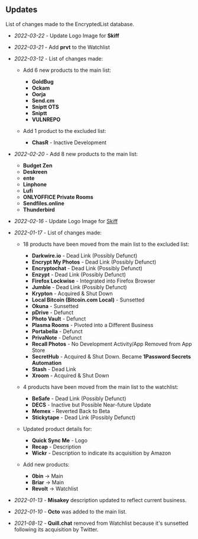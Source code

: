 ## Updates

List of changes made to the EncryptedList database.

* _2022-03-22_ - Update Logo Image for **Skiff**

* _2022-03-21_ - Add **prvt** to the Watchlist

* _2022-03-12_ - List of changes made:

  * Add 6 new products to the main list:
    * **GoldBug**
    * **Ockam**
    * **Oorja**
    * **Send.cm**
    * **Sniptt OTS**
    * **Sniptt**
    * **VULNREPO**

  * Add 1 product to the excluded list:
    * **ChasR** - Inactive Development

* _2022-02-20_ - Add 8 new products to the main list:

  * **Budget Zen**
  * **Deskreen**
  * **ente**
  * **Linphone**
  * **Lufi**
  * **ONLYOFFICE Private Rooms**
  * **Sendfiles.online**
  * **Thunderbird**

* _2022-02-16_ - Update Logo Image for [Skiff](https://skiff.org)

* _2022-01-17_ - List of changes made:

  * 18 products have been moved from the main list to the excluded list:

    * **Darkwire.io** - Dead Link (Possibly Defunct)
    * **Encrypt My Photos** - Dead Link (Possibly Defunct)
    * **Encryptochat** - Dead Link (Possibly Defunct)
    * **Enzypt** - Dead Link (Possibly Defunct)
    * **Firefox Lockwise** - Integrated into Firefox Browser
    * **Jumble** - Dead Link (Possibly Defunct)
    * **Krypton** - Acquired & Shut Down
    * **Local Bitcoin (Bitcoin.com Local)** - Sunsetted
    * **Okuna** - Sunsetted
    * **pDrive** - Defunct
    * **Photo Vault** - Defunct
    * **Plasma Rooms** - Pivoted into a Different Business
    * **Portabella** - Defunct
    * **PrivaNote** - Defunct
    * **Recall Photos** - No Development Activity/App Removed from App Store
    * **SecretHub** - Acquired & Shut Down. Became **1Password Secrets Automation**
    * **Stash** - Dead Link
    * **Xroom** - Acquired & Shut Down

  * 4 products have been moved from the main list to the watchlist:

    * **BeSafe** - Dead Link (Possibly Defunct)
    * **DECS** - Inactive but Possible Near-future Update
    * **Memex** - Reverted Back to Beta
    * **Stickytape** - Dead Link (Possibly Defunct)

  * Updated product details for:

    * **Quick Sync Me** - Logo
    * **Recap** - Description
    * **Wickr** - Description to indicate its acquisition by Amazon

  * Add new products:

    * **0bin** &rarr; Main
    * **Briar** &rarr; Main
    * **Revolt** &rarr; Watchlist

* _2022-01-13_ - **Misakey** description updated to reflect current business.

* _2022-01-10_ - **Octo** was added to the main list.

* _2021-08-12_ - **Quill.chat** removed from Watchlist because it's sunsetted following its acquisition by Twitter.
